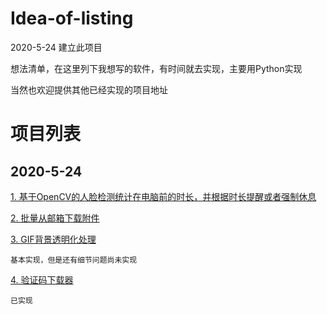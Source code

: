 # Idea-of-listing
2020-5-24 建立此项目

想法清单，在这里列下我想写的软件，有时间就去实现，主要用Python实现

当然也欢迎提供其他已经实现的项目地址

# 项目列表

## 2020-5-24

[1. 基于OpenCV的人脸检测统计在电脑前的时长，并根据时长提醒或者强制休息 ](https://github.com/Crazydear/Idea-of-listing/blob/master/%E9%A1%B9%E7%9B%AE/1.%E4%BA%BA%E8%84%B8%E6%A3%80%E6%B5%8B.py)


[2. 批量从邮箱下载附件]()


[3. GIF背景透明化处理](https://github.com/Crazydear/Idea-of-listing/blob/master/%E9%A1%B9%E7%9B%AE/3.GIF%E8%83%8C%E6%99%AF%E9%80%8F%E6%98%8E%E5%8C%96.py)     

    基本实现，但是还有细节问题尚未实现
    
[4. 验证码下载器](https://github.com/Crazydear/Techno-share/blob/master/Python/%E9%AA%8C%E8%AF%81%E7%A0%81%E4%B8%8B%E8%BD%BD%E5%99%A8.py)      

    已实现

    
